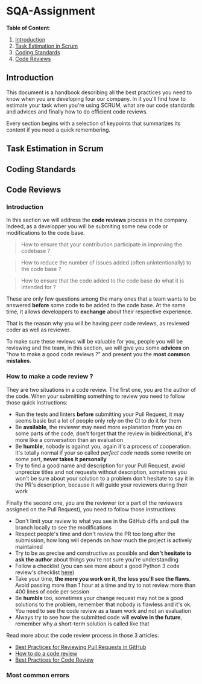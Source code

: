 # SQA-Assignment

**Table of Content**:
1. [Introduction](https://github.com/Harmos274/SQA-Assignment#introduction)
2. [Task Estimation in Scrum](https://github.com/Harmos274/SQA-Assignment#task-estimation-in-scrum)
3. [Coding Standards](https://github.com/Harmos274/SQA-Assignment#coding-standards)
4. [Code Reviews](https://github.com/Harmos274/SQA-Assignment#code-reviews)

## Introduction

This document is a handbook describing all the best practices you need to know when you are developing four our company.
In it you'll find how to estimate your task when you're using SCRUM, what are our code standards and advices and finally how to do efficient code reviews.

Every section begins with a selection of keypoints that summarizes its content if you need a quick remembering.

## Task Estimation in Scrum

## Coding Standards

## Code Reviews

### Introduction

In this section we will address the **code reviews** process in the company. Indeed, as a developper you will be submiting some new code or modifications to the code base.  

> How to ensure that your contribution participate in improving the codebase ?  

> How to reduce the number of issues added (often unintentionally) to the code base ?  

> How to ensure that the code added to the code base do what it is intended for ?

These are only few questions among the many ones that a team wants to be answered **before** some code to be added to the code base. At the same time, it allows developpers to **exchange** about their respective experience.

That is the reason why you will be having peer code reviews, as reviewed coder as well as reviewer.  

To make sure these reviews will be valuable for you, people you will be reviewing and the team, in this section, we will give you some **advices** on "how to make a good code reviews ?" and present you the **most common mistakes**.

### How to make a code review ?

They are two situations in a code review. The first one, you are the author of the code. When your submitting something to review you need to follow those quick instructions:

- Run the tests and linters **before** submitting your Pull Request, it may seems basic but a lot of people only rely on the CI to do it for them
- Be **available**, the reviewer may need more explanation from you on some parts of the code, don't forget that the review in bidirectional, it's more like a conversation than an evaluation
- Be **humble**, nobody is against you, again it's a process of cooperation. It's totally normal if your so called *perfect code* needs some rewrite on some part, **never takes it personally**
- Try to find a good name and description for your Pull Request, avoid unprecize titles and not requests without description, sometimes you won't be sure about your solution to a problem don't hesitate to say it in the PR's description, because it will guide your reviewers during their work

Finally the second one, you are the reviewer (or a part of the reviewers assigned on the Pull Request), you need to follow those instructions:

- Don't limit your review to what you see in the GitHub diffs and pull the branch locally to see the modifications
- Respect people's time and don't review the PR too long after the submission, how long will depends on how much the project is actively maintained
- Try to be as precise and constructive as possible and **don't hesitate to ask the author** about things you're not sure you're understanding
- Follow a checklist (you can see more about a good Python 3 code review's checklist [here](https://deepsource.io/blog/python-code-review-checklist/))
- Take your time, **the more you work on it, the less you'll see the flaws**. Avoid passing more than 1 hour at a time and try to not review more than 400 lines of code per session
- Be **humble** too, sometimes your change request may not be a good solutions to the problem, remember that nobody is flawless and it's ok. You need to see the code review as a team work and not an evaluation
- Always try to see how the submitted code will **evolve in the future**, remember why a short-term solution is called like that

Read more about the code review process in those 3 articles:
- [Best Practices for Reviewing Pull Requests in GitHub](https://www.backhub.co/blog/best-practices-reviewing-pull-requests-github)
- [How to do a code review](https://google.github.io/eng-practices/review/reviewer/)
- [Best Practices for Code Review](https://smartbear.com/learn/code-review/best-practices-for-peer-code-review/)

### Most common errors
